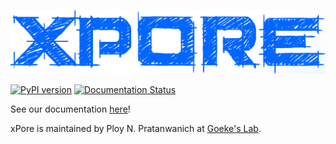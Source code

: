 ![alt text](https://github.com/GoekeLab/xpore/blob/master/figures/xpore_textlogo.png "xPore")

[![PyPI version](https://badge.fury.io/py/xpore.svg)](https://badge.fury.io/py/xpore)
[![Documentation Status](https://readthedocs.org/projects/xpore/badge/?version=latest)](https://xpore.readthedocs.io/en/latest/?badge=latest)

See our documentation [here](https://xpore.readthedocs.io)!

xPore is maintained by Ploy N. Pratanwanich at [Goeke's Lab](https://jglab.org).
